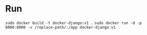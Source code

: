 # Run

`sudo docker build -t docker-django:v1 .`
`sudo docker run -d -p 8000:8000 -v /replace-path/:/app docker-django:v1`

